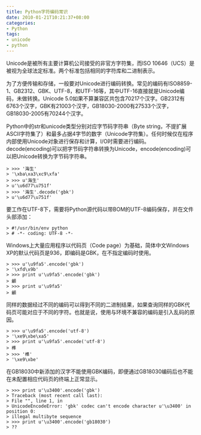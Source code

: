 ```yaml
---
title: Python字符编码常识
date: 2010-01-21T10:21:37+08:00
categories:
- Python
tags:
- unicode
- python
---
```


Unicode是被所有主要计算机公司接受的非官方字符集，而ISO 10646（UCS）是被视为全球法定标准。两个标准包括相同的字符库和二进制表示。

为了方便传输和存储，一般要对Unicode进行编码转换。常见的编码有ISO8859-1、GB2312、GBK、UTF-8，和UTF-16等，其中UTF-16直接就是Unicode编码，未做转换。Unicode 5.0如果不算兼容区共包含70217个汉字。GB2312有6763个汉字，GBK有21003个汉字，GB18030-2000有27533个汉字，GB18030-2005有70244个汉字。
<!-- more -->
Python中的str和unicode类型分别对应字节码字符串（Byte string，不提扩展ASCII字符集了）和最多占据4字节的数字（Unicode字符集）。任何时候仅在程序内部使用Unicode对象进行保存和计算，I/O时需要进行编码。decode(encoding)可以把字节码字符串转换为Unicode，encode(encoding)可以把Unicode转换为字节码字符串。

```
> >>> '海生'
> '\xba\xa3\xc9\xfa'
> >>> u'海生'
> u'\u6d77\u751f'
> >>> '海生'.decode('gbk')
> u'\u6d77\u751f'
```

要工作在UTF-8下，需要将Python源代码以带BOM的UTF-8编码保存，并在文件头部添加：
```
> #!/usr/bin/env python
> # -*- coding: UTF-8 -*-
```

Windows上大量应用程序以代码页（Code page）为基础，简体中文Windows XP的默认代码页是936，即编码是GBK，在不指定编码时使用。

```
> >>> u'\u9fa5'.encode('gbk')
> '\xfd\x9b'
> >>> print u'\u9fa5'.encode('gbk')
> 龥
> >>> print u'\u9fa5'
> 龥
```

同样的数据经过不同的编码可以得到不同的二进制结果，如果查询同样的GBK代码页可能对应于不同的字符。也就是说，使用与环境不兼容的编码是引入乱码的原因。

```
> >>> u'\u9fa5'.encode('utf-8')
> '\xe9\xbe\xa5'
> >>> print u'\u9fa5'.encode('utf-8')
> 榫
> >>> '榫'
> '\xe9\xbe'
```

在GB18030中新添加的汉字不能使用GBK编码，即便通过GB18030编码后也不能在未配置相应代码页的终端上正常显示。

```
> >>> print u'\u3400'.encode('gbk')
> Traceback (most recent call last):
> File "", line 1, in
> UnicodeEncodeError: 'gbk' codec can't encode character u'\u3400' in position 0:
> illegal multibyte sequence
> >>> print u'\u3400'.encode('gb18030')
> ??
```
